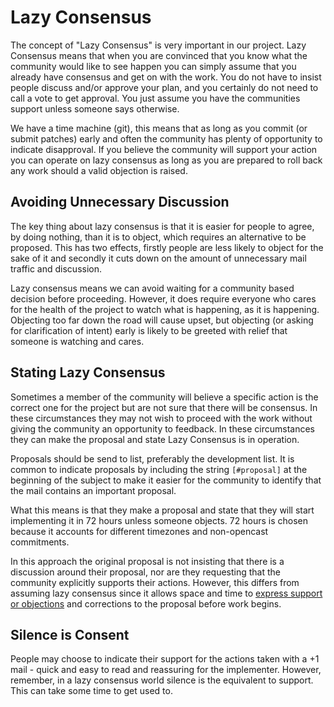 Lazy Consensus
==============

The concept of "Lazy Consensus" is very important in our project. Lazy Consensus means that when you are convinced that
you know what the community would like to see happen you can simply assume that you already have consensus and get on
with the work. You do not have to insist people discuss and/or approve your plan, and you certainly do not need to call
a vote to get approval. You just assume you have the communities support unless someone says otherwise.

We have a time machine (git), this means that as long as you commit (or submit patches) early and often the community
has plenty of opportunity to indicate disapproval. If you believe the community will support your action you can operate
on lazy consensus as long as you are prepared to roll back any work should a valid objection is raised.

Avoiding Unnecessary Discussion
-------------------------------

The key thing about lazy consensus is that it is easier for people to agree, by doing nothing, than it is to object,
which requires an alternative to be proposed. This has two effects, firstly people are less likely to object for the
sake of it and secondly it cuts down on the amount of unnecessary mail traffic and discussion.

Lazy consensus means we can avoid waiting for a community based decision before proceeding. However, it does require
everyone who cares for the health of the project to watch what is happening, as it is happening. Objecting too far down
the road will cause upset, but objecting (or asking for clarification of intent) early is likely to be greeted with
relief that someone is watching and cares.

Stating Lazy Consensus
----------------------

Sometimes a member of the community will believe a specific action is the correct one for the project but are not sure
that there will be consensus. In these circumstances they may not wish to proceed with the work without giving the
community an opportunity to feedback. In these circumstances they can make the proposal and state Lazy Consensus is in
operation.

Proposals should be send to list, preferably the development list. It is common to indicate proposals by including the
string `[#proposal]` at the beginning of the subject to make it easier for the community to identify that the mail
contains an important proposal.

What this means is that they make a proposal and state that they will start implementing it in 72 hours unless someone
objects. 72 hours is chosen because it accounts for different timezones and non-opencast commitments.

In this approach the original proposal is not insisting that there is a discussion around their proposal, nor are they
requesting that the community explicitly supports their actions. However, this differs from assuming lazy consensus
since it allows space and time to [express support or objections](consensus-building.md) and corrections to the proposal
before work begins.

Silence is Consent
------------------

People may choose to indicate their support for the actions taken with a +1 mail - quick and easy to read and reassuring
for the implementer. However, remember, in a lazy consensus world silence is the equivalent to support. This can take
some time to get used to.
